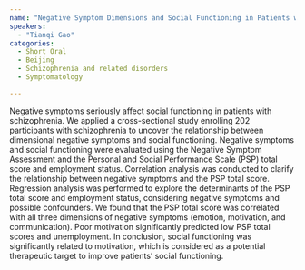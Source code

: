```yaml
---
name: "Negative Symptom Dimensions and Social Functioning in Patients with Schizophrenia"
speakers:
  - "Tianqi Gao"
categories:
  - Short Oral
  - Beijing
  - Schizophrenia and related disorders
  - Symptomatology

---
```


Negative symptoms seriously affect social functioning in patients with schizophrenia. We applied a cross-sectional study enrolling 202 participants with schizophrenia to uncover the relationship between dimensional negative symptoms and social functioning. Negative symptoms and social functioning were evaluated using the Negative Symptom Assessment and the Personal and Social Performance Scale (PSP) total score and employment status. Correlation analysis was conducted to clarify the relationship between negative symptoms and the PSP total score. Regression analysis was performed to explore the determinants of the PSP total score and employment status, considering negative symptoms and possible confounders. We found that the PSP total score was correlated with all three dimensions of negative symptoms (emotion, motivation, and communication). Poor motivation significantly predicted low PSP total scores and unemployment. In conclusion, social functioning was significantly related to motivation, which is considered as a potential therapeutic target to improve patients’ social functioning.
